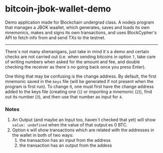 # bitcoin-jbok-wallet-demo

Demo application made for Blockchain undergrad class. A nodejs program that manages a JBOK waallet, which generates, saves and loads its own mnemonics, makes and signs its own transactions, and uses BlockCypher's API to fetch info from and send TXs to the testnet.

---

There´s not many shenanigans, just take in mind it´s a demo and certain checks are not carried out (i.e. when sending bitcoins in option `7`, take care of writing numbers when asked for the amount and fee, and double checking the receiver as there´s no going back once you press Enter).

One thing that may be confusing is the change address. By default, the first mnemonic saved in the `keys` file (will be generated if not present when the program is first run). To change it, one must first have the change address added to the keys file (creating one (`1`) or importing a mnemonic (`2`)), find out its number (`3`), and then use that number as input for `4`.

### Notes
1. An Output (and maybe an Input too, haven´t checked that yet) will show `value: undefined` when the value of that output es 0 BTC.
1. Option `6` will show transactions which are related with the addresses in the wallet in both of two ways:
    1. the transaction has an input from the address
    1. the transaction has an output from the addess